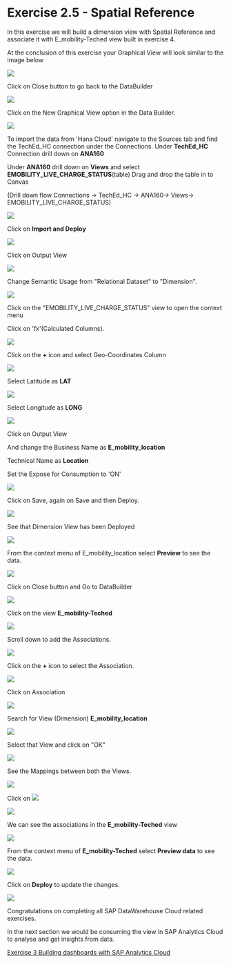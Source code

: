 # Exercise 2.5 - Spatial Reference

In this exercise we will build a dimension view with Spatial Reference and associate it with E_mobility-Teched view built in exercise 4.

At the conclusion of this exercise your Graphical View will look similar to the image below

![](Images/spatialreferenceimage/image27.png)





Click on Close button to go back to the DataBuilder

![](Images/spatialreferenceimage/image1.png)

Click on the New Graphical View option in the Data Builder.

![](Images/spatialreferenceimage/image2.png)

To import the data from 'Hana Cloud' navigate to the Sources tab and find the TechEd_HC connection under the Connections. Under **TechEd_HC** Connection drill down on **ANA160**

 Under **ANA160** drill down on **Views** and select **EMOBILITY_LIVE_CHARGE_STATUS**(table) Drag and drop the table in to Canvas

(Drill down flow Connections -\> TechEd_HC -\> ANA160-\> Views-\> EMOBILITY_LIVE_CHARGE_STATUS)

![](Images/spatialreferenceimage/image3.png)

Click on **Import and Deploy**

![](Images/spatialreferenceimage/image28.png)

Click on Output View

![](Images/spatialreferenceimage/image4.png)

Change Semantic Usage from "Relational Dataset" to "Dimension".

![](Images/spatialreferenceimage/image5.png)

Click on the "EMOBILITY_LIVE_CHARGE_STATUS" view to open the context menu

Click on 'fx'(Calculated Columns).

![](Images/spatialreferenceimage/image6.png)

Click on the **+** icon and select Geo-Coordinates Column

![](Images/spatialreferenceimage/image7.png)

Select Latitude as **LAT**

![](Images/spatialreferenceimage/image8.png)

Select Longitude as **LONG**

![](Images/spatialreferenceimage/image9.png)

Click on Output View

And change the Business Name as **E_mobility_location**

Technical Name as **Location**

Set the Expose for Consumption to 'ON'

![](Images/spatialreferenceimage/image10.png)

Click on Save, again on Save and then Deploy.

![](Images/spatialreferenceimage/image11.png)

See that Dimension View has been Deployed

![](Images/spatialreferenceimage/image12.png)

From the context menu of E_mobility_location select **Preview** to see the data.

![](Images/spatialreferenceimage/image13.png)

Click on Close button and Go to DataBuilder

![](Images/spatialreferenceimage/image14.png)

Click on the view **E_mobility-Teched**

![](Images/spatialreferenceimage/image15.png)

Scroll down to add the Associations.

![](Images/spatialreferenceimage/image16.png)

Click on the **+** icon to select the Association.

![](Images/spatialreferenceimage/image17.png)

Click on Association

![](Images/spatialreferenceimage/image18.png)

Search for View (Dimension) **E_mobility_location**

![](Images/spatialreferenceimage/image19.png)

Select that View and click on "OK"

![](Images/spatialreferenceimage/image20.png)

See the Mappings between both the Views.

![](Images/spatialreferenceimage/image21.png)

Click on ![](Images/spatialreferenceimage/image22.png)

![](Images/spatialreferenceimage/image23.png)

We can see the associations in the **E_mobility-Teched** view

![](Images/spatialreferenceimage/image24.png)

From the context menu of  **E_mobility-Teched** select **Preview data** to see the data.

![](Images/spatialreferenceimage/image25.png)

Click on **Deploy** to update the changes.

![](Images/spatialreferenceimage/image26.png)

Congratulations on completing all SAP DataWarehouse Cloud related exercises.

In the next section we would be consuming the view in SAP Analytics Cloud to analyse and get insights from data.

[Exercise 3 Building dashboards with SAP Analytics Cloud](../ex3/1.Introduction_and_Log_in.md)